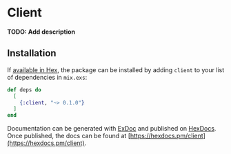 # Client

**TODO: Add description**

## Installation

If [available in Hex](https://hex.pm/docs/publish), the package can be installed
by adding `client` to your list of dependencies in `mix.exs`:

```elixir
def deps do
  [
    {:client, "~> 0.1.0"}
  ]
end
```

Documentation can be generated with [ExDoc](https://github.com/elixir-lang/ex_doc)
and published on [HexDocs](https://hexdocs.pm). Once published, the docs can
be found at [https://hexdocs.pm/client](https://hexdocs.pm/client).